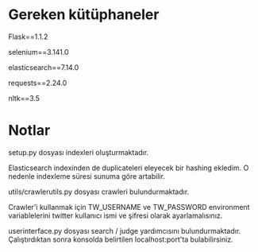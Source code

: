 # Gereken kütüphaneler
Flask==1.1.2

selenium==3.141.0

elasticsearch==7.14.0

requests==2.24.0

nltk==3.5

# Notlar
setup.py dosyası indexleri oluşturmaktadır.

Elasticsearch indexinden de duplicateleri eleyecek bir hashing ekledim. O nedenle indexleme süresi sunuma göre artabilir.

utils/crawlerutils.py dosyası crawleri bulundurmaktadır.

Crawler'i kullanmak için TW_USERNAME ve TW_PASSWORD environment variablelerini twitter kullanıcı ismi ve şifresi olarak ayarlamalısınız.

userinterface.py dosyası search / judge yardımcısını bulundurmaktadır. Çalıştırdıktan sonra konsolda belirtilen localhost:port'ta bulabilirsiniz.
 
